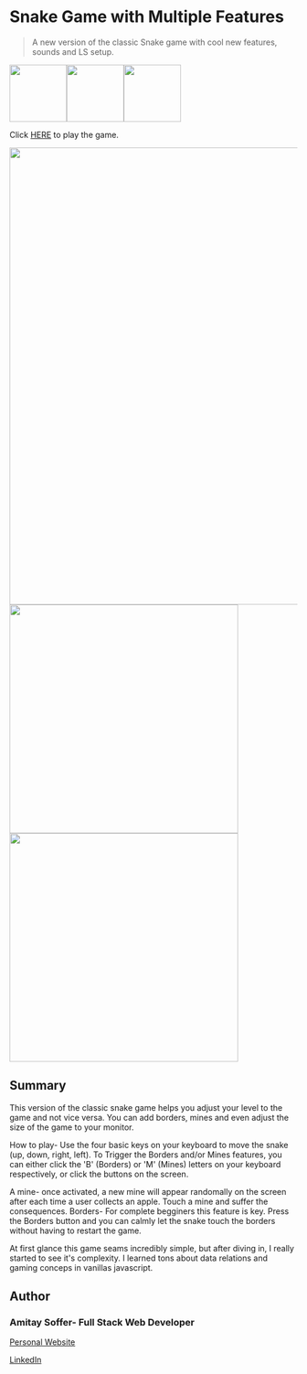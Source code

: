 # Snake Game with Multiple Features

> A new version of the classic Snake game with cool new features, sounds and LS setup.

<img src="https://img.icons8.com/color/480/000000/javascript.png" width="100"/><img src="https://img.icons8.com/color/480/000000/css3.png" width="100"/><img src="https://img.icons8.com/color/480/000000/html-5.png" width="100"/>

Click [HERE](https://amitaysoffer.github.io/snake-game/) to play the game.

<img src="https://user-images.githubusercontent.com/31068256/99194582-2974a080-2778-11eb-89be-d88dab1a8e16.png" width="800" >
<img src="https://user-images.githubusercontent.com/31068256/99194681-d818e100-2778-11eb-8aff-b5cb85a3e203.png" width="400" >
<img src="https://user-images.githubusercontent.com/31068256/99194598-4ad58c80-2778-11eb-9f65-e22ae9bb1c9e.png" width="400" >

## Summary

This version of the classic snake game helps you adjust your level to the game and not vice versa. You can add borders, mines and even adjust the size of the game to your monitor.

How to play-
Use the four basic keys on your keyboard to move the snake (up, down, right, left). To Trigger the Borders and/or Mines features, you can either click the 'B' (Borders) or 'M' (Mines) letters on your keyboard respectively, or click the buttons on the screen.

A mine- once activated, a new mine will appear randomally on the screen after each time a user collects an apple. Touch a mine and suffer the consequences.
Borders- For complete begginers this feature is key. Press the Borders button and you can calmly let the snake touch the borders without having to restart the game.

At first glance this game seams incredibly simple, but after diving in, I really started to see it's complexity. I learned tons about data relations and gaming conceps in vanillas javascript.

## Author

### Amitay Soffer- Full Stack Web Developer

<a href="https://www.esncz.org/sites/default/files/imce/under-construction.jpg" target="_blank" rel="noopener">Personal Website</a>

[LinkedIn](https://www.linkedin.com/in/amitay-soffer-137304151/)


